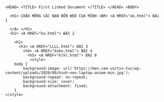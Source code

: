 <!DOCTYPE html>
<html>
<head>
   
    <HEAD> <TITLE> First Linked Document </TITLE> </HEAD> <BODY> 

      <H1> CHÀO MỪNG CÁC BẠN ĐẾN WED CỤA MÌNH <BR> <A HREF="ok.html"> BÀi 1
      
      </A> </H1>
      <h2> <A HREF="ko.html"> BÀI 2
        
        <h2>
          <h3> <A HREF="LLLL.html"> BÀI 3
            <h4> <A HREF="koko.html"> BÀI 4
              <h5> <A HREF="klkl.html"> BÀI 8
               <style>
        body {
            background-image: url('https://ben.com.vn/tin-tuc/wp-content/uploads/2020/09/hinh-nen-laptop-anime-min.jpg');
            background-repeat: no-repeat;
            background-size: cover;
            background-attachment: fixed;
        }
    </style>

</body>
</html>
